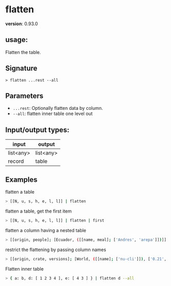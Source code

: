 # flatten

**version**: 0.93.0

## **usage**:

Flatten the table.

## Signature

`> flatten ...rest --all`

## Parameters

- `...rest`: Optionally flatten data by column.
- `--all`: flatten inner table one level out

## Input/output types:

| input       | output      |
| ----------- | ----------- |
| list\<any\> | list\<any\> |
| record      | table       |

## Examples

flatten a table

```bash
> [[N, u, s, h, e, l, l]] | flatten
```

flatten a table, get the first item

```bash
> [[N, u, s, h, e, l, l]] | flatten | first
```

flatten a column having a nested table

```bash
> [[origin, people]; [Ecuador, ([[name, meal]; ['Andres', 'arepa']])]] | flatten --all | get meal
```

restrict the flattening by passing column names

```bash
> [[origin, crate, versions]; [World, ([[name]; ['nu-cli']]), ['0.21', '0.22']]] | flatten versions --all | last | get versions
```

Flatten inner table

```bash
> { a: b, d: [ 1 2 3 4 ], e: [ 4 3 ] } | flatten d --all
```

